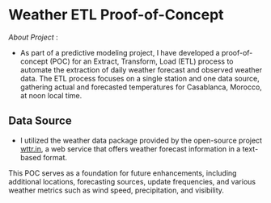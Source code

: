 # Weather ETL Proof-of-Concept

*About Project* :
- As part of a predictive modeling project, I have developed a proof-of-concept (POC) for an Extract, Transform, Load (ETL) process to automate the extraction of daily weather forecast and observed weather data. The ETL process focuses on a single station and one data source, gathering actual and forecasted temperatures for Casablanca, Morocco, at noon local time.

## Data Source
- I utilized the weather data package provided by the open-source project [wttr.in](https://github.com/chubin/wttr.in), a web service that offers weather forecast information in a text-based format.

This POC serves as a foundation for future enhancements, including additional locations, forecasting sources, update frequencies, and various weather metrics such as wind speed, precipitation, and visibility.
